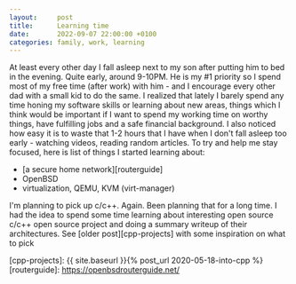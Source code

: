 ```yaml
---
layout:     post
title:      Learning time
date:       2022-09-07 22:00:00 +0100
categories: family, work, learning
---
```


At least every other day I fall asleep next to my son after putting him to bed in the evening. Quite early, around 9-10PM.
He is my #1 priority so I spend most of my free time (after work) with him - and I encourage every other dad with a small kid
to do the same.
I realized that lately I barely spend any time honing my software skills or learning about new areas, things which I think would be important if I want
to spend my working time on worthy things, have fulfilling jobs and a safe financial background.
I also noticed how easy it is to waste that 1-2 hours that I have when I don't fall asleep too early - watching videos, reading random articles.
To try and help me stay focused, here is list of things I started learning about:

- [a secure home network][routerguide]
- OpenBSD
- virtualization, QEMU, KVM (virt-manager)

I'm planning to pick up c/c++. Again. Been planning that for a long time.
I had the idea to spend some time learning about interesting open source c/c++ open source project and doing
a summary writeup of their architectures. See [older post][cpp-projects] with some inspiration on what to pick

[cpp-projects]: {{ site.baseurl }}{% post_url 2020-05-18-into-cpp %}
[routerguide]: https://openbsdrouterguide.net/